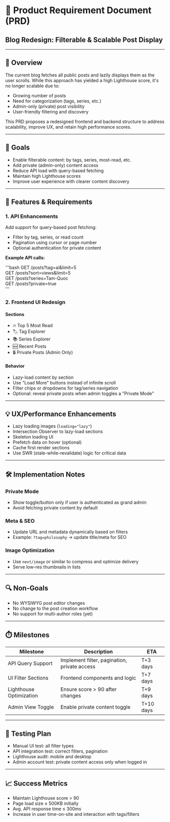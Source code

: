 # 📝 Product Requirement Document (PRD)  
## Blog Redesign: Filterable & Scalable Post Display  

---

## 🧩 Overview

The current blog fetches all public posts and lazily displays them as the user scrolls. While this approach has yielded a high Lighthouse score, it's no longer scalable due to:

- Growing number of posts  
- Need for categorization (tags, series, etc.)  
- Admin-only (private) post visibility  
- User-friendly filtering and discovery  

This PRD proposes a redesigned frontend and backend structure to address scalability, improve UX, and retain high performance scores.

---

## 🎯 Goals

- Enable filterable content: by tags, series, most-read, etc.  
- Add private (admin-only) content access  
- Reduce API load with query-based fetching  
- Maintain high Lighthouse scores  
- Improve user experience with clearer content discovery  

---

## 📁 Features & Requirements

### 1. **API Enhancements**

Add support for query-based post fetching:

- Filter by tag, series, or read count  
- Pagination using cursor or page number  
- Optional authentication for private content  

**Example API calls:**

'''bash
GET /posts?tag=ai&limit=5  
GET /posts?sort=views&limit=5  
GET /posts?series=Tam-Quoc  
GET /posts?private=true  
'''

### 2. **Frontend UI Redesign**

#### Sections
- 🔥 Top 5 Most Read  
- 🏷️ Tag Explorer  
- 📚 Series Explorer  
- 🆕 Recent Posts  
- 🔒 Private Posts (Admin Only)  

#### Behavior
- Lazy-load content by section  
- Use "Load More" buttons instead of infinite scroll  
- Filter chips or dropdowns for tag/series navigation  
- Optional: reveal private posts when admin toggles a "Private Mode"  

---

## 💡 UX/Performance Enhancements

- Lazy loading images (`loading="lazy"`)  
- Intersection Observer to lazy-load sections  
- Skeleton loading UI  
- Prefetch data on hover (optional)  
- Cache first render sections  
- Use SWR (stale-while-revalidate) logic for critical data  

---

## 🛠 Implementation Notes

### Private Mode
- Show toggle/button only if user is authenticated as grand admin  
- Avoid fetching private content by default  

### Meta & SEO
- Update URL and metadata dynamically based on filters  
- Example: `?tag=philosophy` → update title/meta for SEO  

### Image Optimization
- Use `next/image` or similar to compress and optimize delivery  
- Serve low-res thumbnails in lists  

---

## 🔍 Non-Goals

- No WYSIWYG post editor changes  
- No change to the post creation workflow  
- No support for multi-author roles (yet)  

---

## ⏱️ Milestones

| Milestone            | Description                              | ETA      |
|----------------------|------------------------------------------|----------|
| API Query Support    | Implement filter, pagination, private access | T+3 days |
| UI Filter Sections   | Frontend components and logic            | T+7 days |
| Lighthouse Optimization | Ensure score > 90 after changes     | T+9 days |
| Admin View Toggle    | Enable private content toggle            | T+10 days|

---

## 🧪 Testing Plan

- Manual UI test: all filter types  
- API integration test: correct filters, pagination  
- Lighthouse audit: mobile and desktop  
- Admin account test: private content access only when logged in  

---

## 📈 Success Metrics

- Maintain Lighthouse score > 90  
- Page load size ≤ 500KB initially  
- Avg. API response time ≤ 300ms  
- Increase in user time-on-site and interaction with tags/filters  
